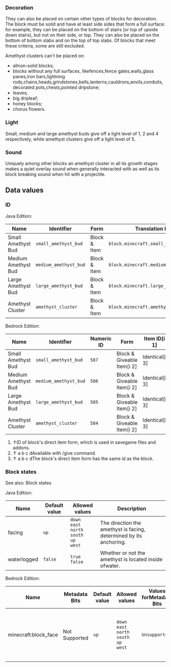 ### Decoration
They can also be placed on certain other types of blocks for decoration. The block must be solid and have at least side sides that form a full surface: for example, they can be placed on the bottom of stairs (or top of upside down stairs), but not on their side, or top. They can also be placed on the bottom of bottom slabs and on the top of top slabs. Of blocks that meet these criteria, some are still excluded.

Amethyst clusters can't be placed on:

- allnon-solid blocks;
- blocks without any full surfaces, likefences,fence gates,walls,glass panes,iron bars,lightning rods,chains,heads,grindstones,bells,lanterns,cauldrons,anvils,conduits,decorated pots,chests,pointed dripstone;
- leaves;
- big dripleaf;
- honey blocks;
- chorus flowers.

### Light
Small, medium and large amethyst buds give off a light level of 1, 2 and 4 respectively, while amethyst clusters give off a light level of 5.

### Sound
Uniquely among other blocks an amethyst cluster in all its growth stages makes a quiet overlay sound when generally interacted with as well as its block breaking sound when hit with a projectile.

## Data values
### ID
Java Edition:

| Name                | Identifier            | Form         | Translation key                       |
|---------------------|-----------------------|--------------|---------------------------------------|
| Small Amethyst Bud  | `small_amethyst_bud`  | Block & Item | `block.minecraft.small_amethyst_bud`  |
| Medium Amethyst Bud | `medium_amethyst_bud` | Block & Item | `block.minecraft.medium_amethyst_bud` |
| Large Amethyst Bud  | `large_amethyst_bud`  | Block & Item | `block.minecraft.large_amethyst_bud`  |
| Amethyst Cluster    | `amethyst_cluster`    | Block & Item | `block.minecraft.amethyst_cluster`    |

Bedrock Edition:

| Name                | Identifier            | Numeric ID | Form                       | Item ID[i 1]   | Translation key                 |
|---------------------|-----------------------|------------|----------------------------|----------------|---------------------------------|
| Small Amethyst Bud  | `small_amethyst_bud`  | `587`      | Block & Giveable Item[i 2] | Identical[i 3] | `tile.small_amethyst_bud.name`  |
| Medium Amethyst Bud | `medium_amethyst_bud` | `586`      | Block & Giveable Item[i 2] | Identical[i 3] | `tile.medium_amethyst_bud.name` |
| Large Amethyst Bud  | `large_amethyst_bud`  | `585`      | Block & Giveable Item[i 2] | Identical[i 3] | `tile.large_amethyst_bud.name`  |
| Amethyst Cluster    | `amethyst_cluster`    | `584`      | Block & Giveable Item[i 2] | Identical[i 3] | `tile.amethyst_cluster.name`    |

1. ↑ID of block's direct item form, which is used in savegame files and addons.
2. ↑ a b c dAvailable with /give command.
3. ↑ a b c dThe block's direct item form has the same id as the block.

### Block states
See also: Block states

Java Edition:

| Name        | Default value | Allowed values                                                | Description                                                        |
|-------------|---------------|---------------------------------------------------------------|--------------------------------------------------------------------|
| facing      | `up`          | `down`<br/>`east`<br/>`north`<br/>`south`<br/>`up`<br/>`west` | The direction the amethyst is facing, determined by its anchoring. |
| waterlogged | `false`       | `true`<br/>`false`                                            | Whether or not the amethyst is located inside ofwater.             |

Bedrock Edition:

| Name                 | Metadata Bits | Default value | Allowed values                                                | Values forMetadata Bits | Description                                                        |
|----------------------|---------------|---------------|---------------------------------------------------------------|-------------------------|--------------------------------------------------------------------|
| minecraft:block_face | Not Supported | `up`          | `down`<br/>`east`<br/>`north`<br/>`south`<br/>`up`<br/>`west` | `Unsupported`           | The direction the amethyst is facing, determined by its anchoring. |




